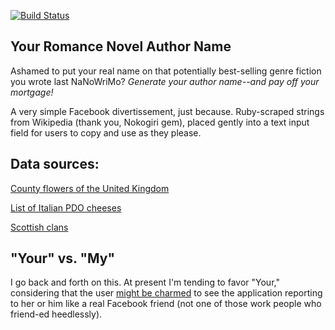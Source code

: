 [![Build Status](https://travis-ci.org/mejarc/romance.svg?branch=develop)](https://travis-ci.org/mejarc/romance)

Your Romance Novel Author Name
---
Ashamed to put your real name on that potentially best-selling genre fiction you wrote last NaNoWriMo? *Generate your author name--and pay off your mortgage!*

A very simple Facebook divertissement, just because. Ruby-scraped strings from Wikipedia (thank you, Nokogiri gem), placed gently into a text input field for users to copy and use as they please.

Data sources:
--
[County flowers of the United Kingdom](http://en.wikipedia.org/wiki/County_flowers_of_the_United_Kingdom)

[List of Italian PDO cheeses](http://en.wikipedia.org/wiki/List_of_Italian_PDO_cheeses)

[Scottish clans](http://en.wikipedia.org/wiki/List_of_Scottish_clans)


"Your" vs. "My"
--
I go back and forth on this. At present I'm tending to favor "Your," considering that the user [might be charmed](http://developer.yahoo.com/ypatterns/social/core/yourvmy.html) to see the application reporting to her or him like a real Facebook friend (not one of those work people who friend-ed heedlessly).
